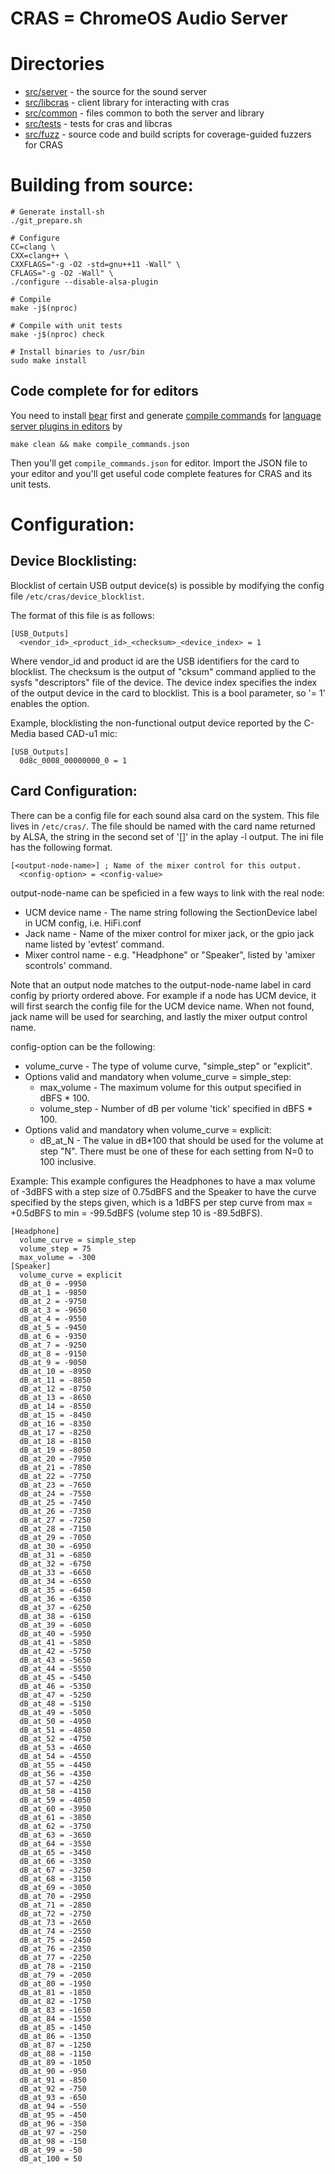 CRAS = ChromeOS Audio Server
===

# Directories
- [src/server](src/server) - the source for the sound server
- [src/libcras](src/libcras) - client library for interacting with cras
- [src/common](src/common) - files common to both the server and library
- [src/tests](src/tests) - tests for cras and libcras
- [src/fuzz](src/fuzz) - source code and build scripts for coverage-guided
  fuzzers for CRAS

# Building from source:
```
# Generate install-sh
./git_prepare.sh

# Configure
CC=clang \
CXX=clang++ \
CXXFLAGS="-g -O2 -std=gnu++11 -Wall" \
CFLAGS="-g -O2 -Wall" \
./configure --disable-alsa-plugin

# Compile
make -j$(nproc)

# Compile with unit tests
make -j$(nproc) check

# Install binaries to /usr/bin
sudo make install
```

## Code complete for for editors
You need to install [bear] first and generate [compile commands] for
[language server plugins in editors] by
```
make clean && make compile_commands.json
```
Then you'll get `compile_commands.json` for editor.
Import the JSON file to your editor and you'll get useful code complete
features for CRAS and its unit tests.

# Configuration:

## Device Blocklisting:

Blocklist of certain USB output device(s) is possible by modifying the config
file `/etc/cras/device_blocklist`.

The format of this file is as follows:
```
[USB_Outputs]
  <vendor_id>_<product_id>_<checksum>_<device_index> = 1
```
Where vendor_id and product id are the USB identifiers for the card to
blocklist. The checksum is the output of "cksum" command applied to the
sysfs "descriptors" file of the device. The device index specifies the
index of the output device in the card to blocklist.  This is a bool
parameter, so '= 1' enables the option.

Example, blocklisting the non-functional output device reported by the C-Media
based CAD-u1 mic:
```
[USB_Outputs]
  0d8c_0008_00000000_0 = 1
```

## Card Configuration:

There can be a config file for each sound alsa card on the system.  This file
lives in `/etc/cras/`.  The file should be named with the card name returned by
ALSA, the string in the second set of '[]' in the aplay -l output.  The ini file
has the following format.

```
[<output-node-name>] ; Name of the mixer control for this output.
  <config-option> = <config-value>
```
output-node-name can be speficied in a few ways to link with the real node:
- UCM device name - The name string following the SectionDevice label in UCM
    config, i.e. HiFi.conf
- Jack name - Name of the mixer control for mixer jack, or the gpio jack name
    listed by 'evtest' command.
- Mixer control name - e.g. "Headphone" or "Speaker", listed by
    'amixer scontrols' command.

Note that an output node matches to the output-node-name label in card config by
priorty ordered above. For example if a node has UCM device, it will first
search the config file for the UCM device name. When not found, jack name will
be used for searching, and lastly the mixer output control name.

config-option can be the following:
- volume_curve - The type of volume curve, "simple_step" or "explicit".
- Options valid and mandatory when volume_curve = simple_step:
  - max_volume - The maximum volume for this output specified in dBFS * 100.
  - volume_step - Number of dB per volume 'tick' specified in  dBFS * 100.
- Options valid and mandatory when volume_curve = explicit:
  - dB_at_N - The value in dB*100 that should be used for the volume at step
      "N".  There must be one of these for each setting from N=0 to 100
      inclusive.


Example:
This example configures the Headphones to have a max volume of -3dBFS with a
step size of 0.75dBFS and the Speaker to have the curve specified by the steps
given, which is a 1dBFS per step curve from max = +0.5dBFS to min = -99.5dBFS
(volume step 10 is -89.5dBFS).

```
[Headphone]
  volume_curve = simple_step
  volume_step = 75
  max_volume = -300
[Speaker]
  volume_curve = explicit
  dB_at_0 = -9950
  dB_at_1 = -9850
  dB_at_2 = -9750
  dB_at_3 = -9650
  dB_at_4 = -9550
  dB_at_5 = -9450
  dB_at_6 = -9350
  dB_at_7 = -9250
  dB_at_8 = -9150
  dB_at_9 = -9050
  dB_at_10 = -8950
  dB_at_11 = -8850
  dB_at_12 = -8750
  dB_at_13 = -8650
  dB_at_14 = -8550
  dB_at_15 = -8450
  dB_at_16 = -8350
  dB_at_17 = -8250
  dB_at_18 = -8150
  dB_at_19 = -8050
  dB_at_20 = -7950
  dB_at_21 = -7850
  dB_at_22 = -7750
  dB_at_23 = -7650
  dB_at_24 = -7550
  dB_at_25 = -7450
  dB_at_26 = -7350
  dB_at_27 = -7250
  dB_at_28 = -7150
  dB_at_29 = -7050
  dB_at_30 = -6950
  dB_at_31 = -6850
  dB_at_32 = -6750
  dB_at_33 = -6650
  dB_at_34 = -6550
  dB_at_35 = -6450
  dB_at_36 = -6350
  dB_at_37 = -6250
  dB_at_38 = -6150
  dB_at_39 = -6050
  dB_at_40 = -5950
  dB_at_41 = -5850
  dB_at_42 = -5750
  dB_at_43 = -5650
  dB_at_44 = -5550
  dB_at_45 = -5450
  dB_at_46 = -5350
  dB_at_47 = -5250
  dB_at_48 = -5150
  dB_at_49 = -5050
  dB_at_50 = -4950
  dB_at_51 = -4850
  dB_at_52 = -4750
  dB_at_53 = -4650
  dB_at_54 = -4550
  dB_at_55 = -4450
  dB_at_56 = -4350
  dB_at_57 = -4250
  dB_at_58 = -4150
  dB_at_59 = -4050
  dB_at_60 = -3950
  dB_at_61 = -3850
  dB_at_62 = -3750
  dB_at_63 = -3650
  dB_at_64 = -3550
  dB_at_65 = -3450
  dB_at_66 = -3350
  dB_at_67 = -3250
  dB_at_68 = -3150
  dB_at_69 = -3050
  dB_at_70 = -2950
  dB_at_71 = -2850
  dB_at_72 = -2750
  dB_at_73 = -2650
  dB_at_74 = -2550
  dB_at_75 = -2450
  dB_at_76 = -2350
  dB_at_77 = -2250
  dB_at_78 = -2150
  dB_at_79 = -2050
  dB_at_80 = -1950
  dB_at_81 = -1850
  dB_at_82 = -1750
  dB_at_83 = -1650
  dB_at_84 = -1550
  dB_at_85 = -1450
  dB_at_86 = -1350
  dB_at_87 = -1250
  dB_at_88 = -1150
  dB_at_89 = -1050
  dB_at_90 = -950
  dB_at_91 = -850
  dB_at_92 = -750
  dB_at_93 = -650
  dB_at_94 = -550
  dB_at_95 = -450
  dB_at_96 = -350
  dB_at_97 = -250
  dB_at_98 = -150
  dB_at_99 = -50
  dB_at_100 = 50
```

[bear]: https://github.com/rizsotto/Bear
[compile commands]: https://clang.llvm.org/extra/clangd/Installation.html#compile-commands-json
[language server plugins in editors]: https://clang.llvm.org/extra/clangd/Installation.html#editor-plugins
